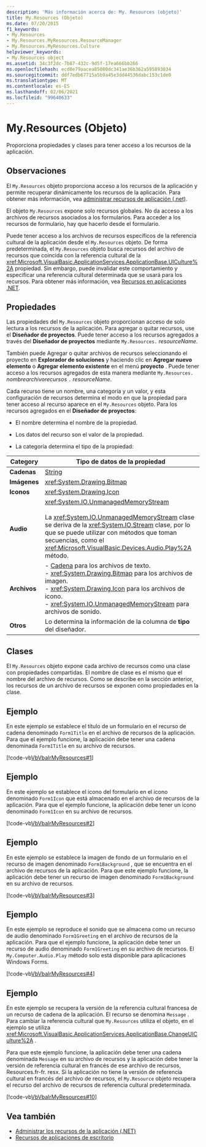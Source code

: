 ```yaml
---
description: 'Más información acerca de: My. Resources (objeto)'
title: My.Resources (Objeto)
ms.date: 07/20/2015
f1_keywords:
- My.Resources
- My.Resources.MyResources.ResourceManager
- My.Resources.MyResources.Culture
helpviewer_keywords:
- My.Resources object
ms.assetid: 34c3f2dc-7b87-432c-9d5f-17ea666bb266
ms.openlocfilehash: ecd8e79aacea85080dc341ae36b362a595893034
ms.sourcegitcommit: ddf7edb67715a5b9a45e3dd44536dabc153c1de0
ms.translationtype: MT
ms.contentlocale: es-ES
ms.lasthandoff: 02/06/2021
ms.locfileid: "99640633"
---
```

# <a name="myresources-object"></a>My.Resources (Objeto)

Proporciona propiedades y clases para tener acceso a los recursos de la aplicación.  
  
## <a name="remarks"></a>Observaciones  

 El `My.Resources` objeto proporciona acceso a los recursos de la aplicación y permite recuperar dinámicamente los recursos de la aplicación. Para obtener más información, vea [administrar recursos de aplicación (.net)](/visualstudio/ide/managing-application-resources-dotnet).  
  
 El objeto `My.Resources` expone solo recursos globales. No da acceso a los archivos de recursos asociados a los formularios. Para acceder a los recursos de formulario, hay que hacerlo desde el formulario.  
  
 Puede tener acceso a los archivos de recursos específicos de la referencia cultural de la aplicación desde el `My.Resources` objeto. De forma predeterminada, el `My.Resources` objeto busca recursos del archivo de recursos que coincida con la referencia cultural de la <xref:Microsoft.VisualBasic.ApplicationServices.ApplicationBase.UICulture%2A> propiedad. Sin embargo, puede invalidar este comportamiento y especificar una referencia cultural determinada que se usará para los recursos. Para obtener más información, vea [Recursos en aplicaciones .NET](../../../framework/resources/index.md).  
  
## <a name="properties"></a>Propiedades  

 Las propiedades del `My.Resources` objeto proporcionan acceso de solo lectura a los recursos de la aplicación. Para agregar o quitar recursos, use el **Diseñador de proyectos**. Puede tener acceso a los recursos agregados a través del **Diseñador de proyectos** mediante `My.Resources.` *resourceName*.  
  
 También puede Agregar o quitar archivos de recursos seleccionando el proyecto en **Explorador de soluciones** y haciendo clic en **Agregar nuevo elemento** o **Agregar elemento existente** en el menú **proyecto** . Puede tener acceso a los recursos agregados de esta manera mediante `My.Resources.` *nombrearchivorecursos* `.` *resourceName*.  
  
 Cada recurso tiene un nombre, una categoría y un valor, y esta configuración de recursos determina el modo en que la propiedad para tener acceso al recurso aparece en el `My.Resources` objeto. Para los recursos agregados en el **Diseñador de proyectos**:  
  
- El nombre determina el nombre de la propiedad.  
  
- Los datos del recurso son el valor de la propiedad.  
  
- La categoría determina el tipo de la propiedad:  
  
|Category|Tipo de datos de la propiedad|  
|---|---|  
|**Cadenas**|[String](../data-types/string-data-type.md)|  
|**Imágenes**|<xref:System.Drawing.Bitmap>|  
|**Iconos**|<xref:System.Drawing.Icon>|  
|**Audio**|<xref:System.IO.UnmanagedMemoryStream><br /><br /> La <xref:System.IO.UnmanagedMemoryStream> clase se deriva de la <xref:System.IO.Stream> clase, por lo que se puede utilizar con métodos que toman secuencias, como el <xref:Microsoft.VisualBasic.Devices.Audio.Play%2A> método.|  
|**Archivos**|-   [Cadena](../data-types/string-data-type.md) para los archivos de texto.<br />-   <xref:System.Drawing.Bitmap> para los archivos de imagen.<br />-   <xref:System.Drawing.Icon> para los archivos de icono.<br />-   <xref:System.IO.UnmanagedMemoryStream> para archivos de sonido.|  
|**Otros**|Lo determina la información de la columna de **tipo** del diseñador.|  
  
## <a name="classes"></a>Clases  

 El `My.Resources` objeto expone cada archivo de recursos como una clase con propiedades compartidas. El nombre de clase es el mismo que el nombre del archivo de recursos. Como se describe en la sección anterior, los recursos de un archivo de recursos se exponen como propiedades en la clase.  
  
## <a name="example"></a>Ejemplo  

 En este ejemplo se establece el título de un formulario en el recurso de cadena denominado `Form1Title` en el archivo de recursos de la aplicación. Para que el ejemplo funcione, la aplicación debe tener una cadena denominada `Form1Title` en su archivo de recursos.  
  
 [!code-vb[VbVbalrMyResources#1](~/samples/snippets/visualbasic/VS_Snippets_VBCSharp/VbVbalrMyResources/VB/Form1.vb#1)]  
  
## <a name="example"></a>Ejemplo  

 En este ejemplo se establece el icono del formulario en el icono denominado `Form1Icon` que está almacenado en el archivo de recursos de la aplicación. Para que el ejemplo funcione, la aplicación debe tener un icono denominado `Form1Icon` en su archivo de recursos.  
  
 [!code-vb[VbVbalrMyResources#2](~/samples/snippets/visualbasic/VS_Snippets_VBCSharp/VbVbalrMyResources/VB/Form1.vb#2)]  
  
## <a name="example"></a>Ejemplo  

 En este ejemplo se establece la imagen de fondo de un formulario en el recurso de imagen denominado `Form1Background` , que se encuentra en el archivo de recursos de la aplicación. Para que este ejemplo funcione, la aplicación debe tener un recurso de imagen denominado `Form1Background` en su archivo de recursos.  
  
 [!code-vb[VbVbalrMyResources#3](~/samples/snippets/visualbasic/VS_Snippets_VBCSharp/VbVbalrMyResources/VB/Form1.vb#3)]  
  
## <a name="example"></a>Ejemplo  

 En este ejemplo se reproduce el sonido que se almacena como un recurso de audio denominado `Form1Greeting` en el archivo de recursos de la aplicación. Para que el ejemplo funcione, la aplicación debe tener un recurso de audio denominado `Form1Greeting` en su archivo de recursos. El `My.Computer.Audio.Play` método solo está disponible para aplicaciones Windows Forms.  
  
 [!code-vb[VbVbalrMyResources#4](~/samples/snippets/visualbasic/VS_Snippets_VBCSharp/VbVbalrMyResources/VB/Form1.vb#4)]  
  
## <a name="example"></a>Ejemplo  

 En este ejemplo se recupera la versión de la referencia cultural francesa de un recurso de cadena de la aplicación. El recurso se denomina `Message` . Para cambiar la referencia cultural que `My.Resources` utiliza el objeto, en el ejemplo se utiliza <xref:Microsoft.VisualBasic.ApplicationServices.ApplicationBase.ChangeUICulture%2A> .  
  
 Para que este ejemplo funcione, la aplicación debe tener una cadena denominada `Message` en su archivo de recursos y la aplicación debe tener la versión de referencia cultural en francés de ese archivo de recursos, Resources.fr-fr. resx. Si la aplicación no tiene la versión de referencia cultural en francés del archivo de recursos, el `My.Resource` objeto recupera el recurso del archivo de recursos de referencia cultural predeterminada.  
  
 [!code-vb[VbVbalrMyResources#10](~/samples/snippets/visualbasic/VS_Snippets_VBCSharp/VbVbalrMyResources/VB/Form1.vb#10)]  
  
## <a name="see-also"></a>Vea también

- [Administrar los recursos de la aplicación (.NET)](/visualstudio/ide/managing-application-resources-dotnet)
- [Recursos de aplicaciones de escritorio](../../../framework/resources/index.md)
